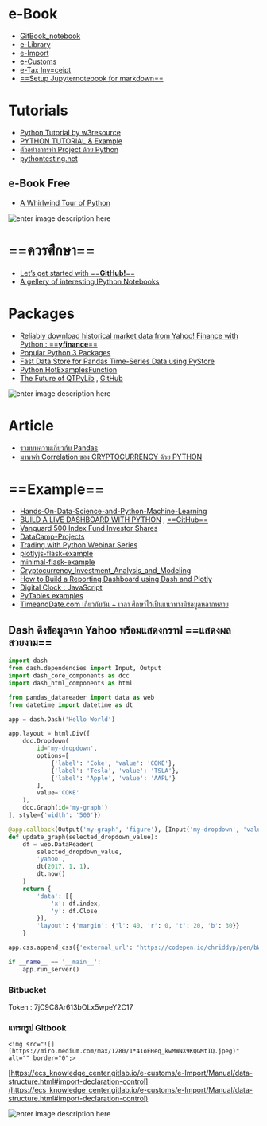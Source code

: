 
# e-Book
- [GitBook_notebook](https://app.gitbook.com/@yo-sarawut/s/workspace/)
- [e-Library](https://dragon_e-library.gitlab.io/knowledge_base/)
- [e-Import](https://app.gitbook.com/@e-import/s/e-import/)
- [e-Customs](https://ecs_knowledge_center.gitlab.io/e-customs/)
- [e-Tax Inv=ceipt]()
- [==Setup Jupyternotebook for markdown==](https://jupyter-notebook.readthedocs.io/en/stable/public_server.html)
#  Tutorials

- [Python Tutorial by w3resource](https://www.w3resource.com/python/python-tutorial.php)
- [PYTHON TUTORIAL & Example](https://www.programiz.com/python-programming/time/sleep)
- [ตัวอย่างการทำ Project ด้วย Python](https://pythonprogramming.net)
- [pythontesting.net](https://pythontesting.net/start-here/)

## e-Book Free

- [A Whirlwind Tour of Python](https://github.com/jakevdp/WhirlwindTourOfPython)

![enter image description here](https://pbpython.com/images/whirlwind-tour-python.jpg)
# ==ควรศึกษา==

- [ Let’s get started with ==**GitHub!**==](https://guides.github.com/activities/hello-world/)
- [A gellery of interesting IPython Notebooks](https://github.com/ipython/ipython/wiki)

# Packages

- [Reliably download historical market data from Yahoo! Finance with Python : ==**yfinance**==](https://aroussi.com/post/python-yahoo-finance)
- [Popular Python 3 Packages](https://code.activestate.com/pypm/tag:python3/?page=1)
- [Fast Data Store for Pandas Time-Series Data using PyStore](https://aroussi.com/post/fast-datastore-for-pandas-time-series-data)
- [Python.HotExamplesFunction](https://python.hotexamples.com/)
- [The Future of QTPyLib](https://aroussi.com/post/the-future-of-qtpylib) , [GitHub](https://github.com/ranaroussi/qtpylib)

![enter image description here](https://aroussi.com//assets/img/qtpylib-ui.png)

# Article

- [รวมบทความเกี่ยวกับ Pandas](https://blog.hedaro.com/)
- [มาหาค่า Correlation ของ CRYPTOCURRENCY ด้วย PYTHON ](https://medium.com/@suttipongsrimangmat/%E0%B8%A1%E0%B8%B2%E0%B8%AB%E0%B8%B2%E0%B8%84%E0%B9%88%E0%B8%B2-correlation-%E0%B8%82%E0%B8%AD%E0%B8%87-cryptocurrency-%E0%B8%94%E0%B9%89%E0%B8%A7%E0%B8%A2-python-%E0%B8%81%E0%B8%B1%E0%B8%99%E0%B9%86%E0%B9%86%E0%B9%86-2733fa3f8987)



# ==Example==

- [Hands-On-Data-Science-and-Python-Machine-Learning](https://github.com/prasertcbs/Hands-On-Data-Science-and-Python-Machine-Learning)
- [BUILD A LIVE DASHBOARD WITH PYTHON](https://pusher.com/tutorials/live-dashboard-python) , [==GitHub==](https://github.com/neoighodaro/pusher-python-realtime-dashboard)
-  [Vanguard 500 Index Fund Investor Shares](https://dash-gallery.plotly.host/dash-vanguard-report/full-view)
- [DataCamp-Projects](https://github.com/prasertcbs/DataCamp-Projects)
-  [Trading with Python Webinar Series](https://github.com/ranaroussi/futuresio-webinars)
- [plotlyjs-flask-example](https://github.com/plotly/plotlyjs-flask-example)
- [minimal-flask-example](https://github.com/ericmjl/minimal-flask-example)
- [Cryptocurrency_Investment_Analysis_and_Modeling](https://github.com/jieyima/Cryptocurrency_Investment_Analysis_and_Modeling)
- [How to Build a Reporting Dashboard using Dash and Plotly](https://towardsdatascience.com/how-to-build-a-complex-reporting-dashboard-using-dash-and-plotl-4f4257c18a7f#4711)
- [Digital Clock : JavaScript](https://bl.ocks.org/mbostock/10685278)
- [PyTables examples](https://github.com/PyTables/PyTables/tree/master/examples)
- [TimeandDate.com เกี่ยวกับวัน + เวลา ศึกษาไว้เป็นแนวทางมีข้อมูลหลากหลาย](https://www.timeanddate.com/worldclock/)


 ## Dash ดึงข้อมูลจาก Yahoo พร้อมแสดงกราฟ  **==แสดงผลสวยงาม==**

```python
import dash
from dash.dependencies import Input, Output
import dash_core_components as dcc
import dash_html_components as html

from pandas_datareader import data as web
from datetime import datetime as dt

app = dash.Dash('Hello World')

app.layout = html.Div([
    dcc.Dropdown(
        id='my-dropdown',
        options=[
            {'label': 'Coke', 'value': 'COKE'},
            {'label': 'Tesla', 'value': 'TSLA'},
            {'label': 'Apple', 'value': 'AAPL'}
        ],
        value='COKE'
    ),
    dcc.Graph(id='my-graph')
], style={'width': '500'})

@app.callback(Output('my-graph', 'figure'), [Input('my-dropdown', 'value')])
def update_graph(selected_dropdown_value):
    df = web.DataReader(
        selected_dropdown_value,
        'yahoo',
        dt(2017, 1, 1),
        dt.now()
    )
    return {
        'data': [{
            'x': df.index,
            'y': df.Close
        }],
        'layout': {'margin': {'l': 40, 'r': 0, 't': 20, 'b': 30}}
    }

app.css.append_css({'external_url': 'https://codepen.io/chriddyp/pen/bWLwgP.css'})

if __name__ == '__main__':
    app.run_server()
  ```

### Bitbucket

Token : 7jC9C8Ar613bOLx5wpeY2C17

### แทรกรูป Gitbook
```
<img src="![](https://miro.medium.com/max/1280/1*41oEHeq_kwMWNX9KQGMtIQ.jpeg)" alt="" border="0";>
```
[https://ecs_knowledge_center.gitlab.io/e-customs/e-Import/Manual/data-structure.html#import-declaration-control](https://ecs_knowledge_center.gitlab.io/e-customs/e-Import/Manual/data-structure.html#import-declaration-control)


![enter image description here](https://blog.skooldio.com/wp-content/uploads/2018/02/metrix.gif)



[](https://dragon_e-library.gitlab.io/knowledge_base/)
<!--stackedit_data:
eyJoaXN0b3J5IjpbLTIwMjQyMzc4NywtMjY0NjczMTY3LDE4ND
g1NjEyNjMsMTI5MDc5NjQ3MSwxOTE5NDM1NDIxLDE3ODk4MzI1
NzUsLTE3MDE5MzQ2NDksLTMwNTg2OTY4OSw3OTk5MjU1ODQsMT
U0ODYxNTc4NSwxODU1NjA3MjUxLC0yMDQwNzk1NTMxLC0xNzkx
Nzg2OTkzLC01NDU3NDMyOTAsMTg5OTgzNDMwOSwxNjY1Mjg3Nj
M0LDE1MTY5MzUzNTcsLTEwNjY1OTI3NTMsLTczMDc1OTM4Mywt
MTg3Nzk2NDcwOF19
-->
